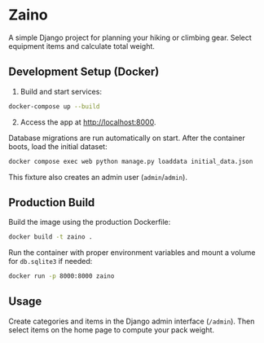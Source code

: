 # Zaino

A simple Django project for planning your hiking or climbing gear. Select equipment items and calculate total weight.

## Development Setup (Docker)

1. Build and start services:

```bash
docker-compose up --build
```

2. Access the app at [http://localhost:8000](http://localhost:8000).

Database migrations are run automatically on start. After the container boots,
load the initial dataset:

```bash
docker compose exec web python manage.py loaddata initial_data.json
```

This fixture also creates an admin user (`admin`/`admin`).

## Production Build

Build the image using the production Dockerfile:

```bash
docker build -t zaino .
```

Run the container with proper environment variables and mount a volume for `db.sqlite3` if needed:

```bash
docker run -p 8000:8000 zaino
```

## Usage

Create categories and items in the Django admin interface (`/admin`). Then select items on the home page to compute your pack weight.
